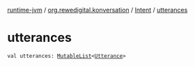 [runtime-jvm](../../index.md) / [org.rewedigital.konversation](../index.md) / [Intent](index.md) / [utterances](./utterances.md)

# utterances

`val utterances: `[`MutableList`](https://kotlinlang.org/api/latest/jvm/stdlib/kotlin.collections/-mutable-list/index.html)`<`[`Utterance`](../-utterance/index.md)`>`